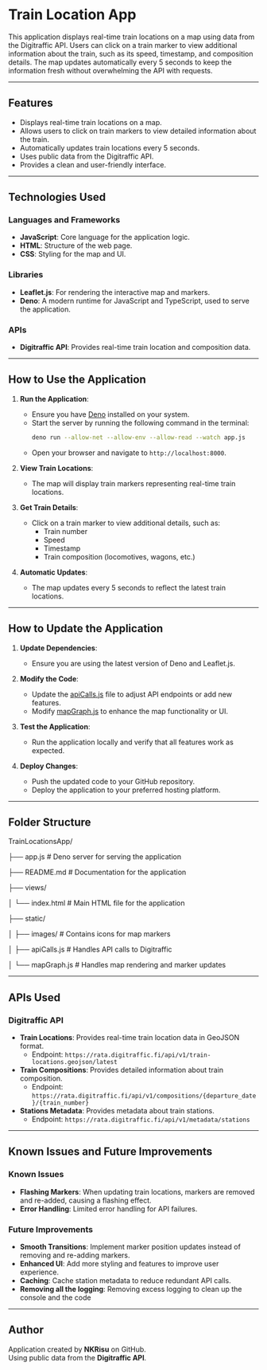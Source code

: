 # Train Location App

This application displays real-time train locations on a map using data from the Digitraffic API. Users can click on a train marker to view additional information about the train, such as its speed, timestamp, and composition details. The map updates automatically every 5 seconds to keep the information fresh without overwhelming the API with requests.

---

## Features

- Displays real-time train locations on a map.
- Allows users to click on train markers to view detailed information about the train.
- Automatically updates train locations every 5 seconds.
- Uses public data from the Digitraffic API.
- Provides a clean and user-friendly interface.

---

## Technologies Used

### Languages and Frameworks
- **JavaScript**: Core language for the application logic.
- **HTML**: Structure of the web page.
- **CSS**: Styling for the map and UI.

### Libraries
- **Leaflet.js**: For rendering the interactive map and markers.
- **Deno**: A modern runtime for JavaScript and TypeScript, used to serve the application.

### APIs
- **Digitraffic API**: Provides real-time train location and composition data.

---

## How to Use the Application

1. **Run the Application**:
   - Ensure you have [Deno](https://deno.land/) installed on your system.
   - Start the server by running the following command in the terminal:
     ```bash
     deno run --allow-net --allow-env --allow-read --watch app.js
     ```
   - Open your browser and navigate to `http://localhost:8000`.

2. **View Train Locations**:
   - The map will display train markers representing real-time train locations.

3. **Get Train Details**:
   - Click on a train marker to view additional details, such as:
     - Train number
     - Speed
     - Timestamp
     - Train composition (locomotives, wagons, etc.)

4. **Automatic Updates**:
   - The map updates every 5 seconds to reflect the latest train locations.

---

## How to Update the Application

1. **Update Dependencies**:
   - Ensure you are using the latest version of Deno and Leaflet.js.

2. **Modify the Code**:
   - Update the [apiCalls.js](http://_vscodecontentref_/1) file to adjust API endpoints or add new features.
   - Modify [mapGraph.js](http://_vscodecontentref_/2) to enhance the map functionality or UI.

3. **Test the Application**:
   - Run the application locally and verify that all features work as expected.

4. **Deploy Changes**:
   - Push the updated code to your GitHub repository.
   - Deploy the application to your preferred hosting platform.

---

## Folder Structure
TrainLocationsApp/

├── app.js          # Deno server for serving the application

├── README.md       # Documentation for the application

├── views/

│   └── index.html  # Main HTML file for the application

├── static/

│   ├── images/     # Contains icons for map markers

│   ├── apiCalls.js # Handles API calls to Digitraffic

│   └── mapGraph.js # Handles map rendering and marker updates



---

## APIs Used

### Digitraffic API
- **Train Locations**: Provides real-time train location data in GeoJSON format.
  - Endpoint: `https://rata.digitraffic.fi/api/v1/train-locations.geojson/latest`
- **Train Compositions**: Provides detailed information about train composition.
  - Endpoint: `https://rata.digitraffic.fi/api/v1/compositions/{departure_date}/{train_number}`
- **Stations Metadata**: Provides metadata about train stations.
  - Endpoint: `https://rata.digitraffic.fi/api/v1/metadata/stations`

---

## Known Issues and Future Improvements

### Known Issues
- **Flashing Markers**: When updating train locations, markers are removed and re-added, causing a flashing effect.
- **Error Handling**: Limited error handling for API failures.

### Future Improvements
- **Smooth Transitions**: Implement marker position updates instead of removing and re-adding markers.
- **Enhanced UI**: Add more styling and features to improve user experience.
- **Caching**: Cache station metadata to reduce redundant API calls.
- **Removing all the logging**: Removing excess logging to clean up the console and the code

---

## Author

Application created by **NKRisu** on GitHub.  
Using public data from the **Digitraffic API**.
                        
                    
